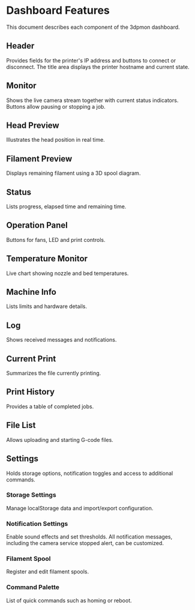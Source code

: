 # Dashboard Features

This document describes each component of the 3dpmon dashboard.

## Header
Provides fields for the printer's IP address and buttons to connect or disconnect. The title area displays the printer hostname and current state.

## Monitor
Shows the live camera stream together with current status indicators. Buttons allow pausing or stopping a job.

## Head Preview
Illustrates the head position in real time.

## Filament Preview
Displays remaining filament using a 3D spool diagram.

## Status
Lists progress, elapsed time and remaining time.

## Operation Panel
Buttons for fans, LED and print controls.

## Temperature Monitor
Live chart showing nozzle and bed temperatures.

## Machine Info
Lists limits and hardware details.

## Log
Shows received messages and notifications.

## Current Print
Summarizes the file currently printing.

## Print History
Provides a table of completed jobs.

## File List
Allows uploading and starting G-code files.

## Settings
Holds storage options, notification toggles and access to additional commands.

### Storage Settings
Manage localStorage data and import/export configuration.

### Notification Settings
Enable sound effects and set thresholds.
All notification messages, including the camera service stopped alert, can be customized.

### Filament Spool
Register and edit filament spools.

### Command Palette
List of quick commands such as homing or reboot.

